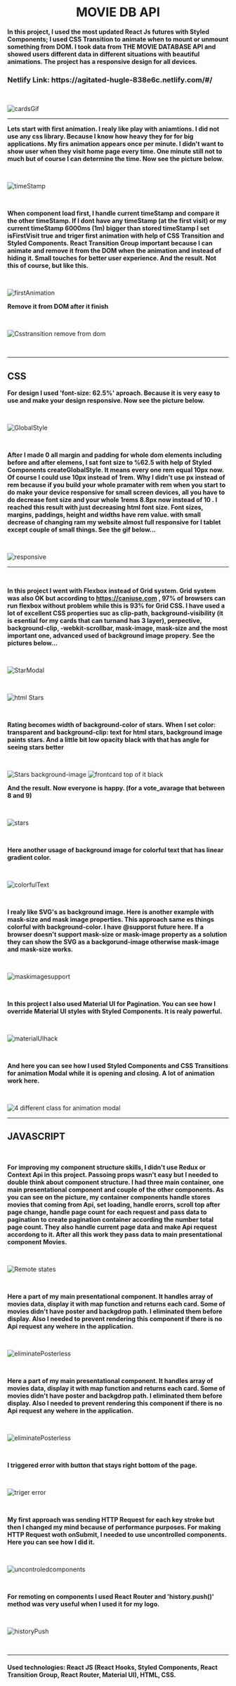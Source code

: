 <h1 style='text-align:center;'> MOVIE DB API </h1>

<strong> In this project, I used the most updated React Js futures with Styled Components; I used CSS Transition to animate when to mount or unmount something from DOM. I took data from THE MOVIE DATABASE API and showed users different data in different situations with beautiful animations.  The project has a responsive design for all devices. </strong>

<h3>Netlify Link: https://agitated-hugle-838e6c.netlify.com/#/</h3>
&nbsp;

![cardsGif](https://user-images.githubusercontent.com/57728302/75316198-a8185f00-5832-11ea-8075-1ca93964b90d.gif)



<hr>




<strong> Lets start with first animation. I realy like play with aniamtions. I did not use any css library. Because I know how heavy they for for big applications. My firs animation appears once per minute. I didn't want to show user when they visit home page every time. One minute still not to much but of course I can determine the time. Now see the picture below.  </strong>

&nbsp;

![timeStamp](https://user-images.githubusercontent.com/57728302/75311016-6fbd5480-5823-11ea-896e-2c7f7e4cf4c0.JPG)

&nbsp;

<strong> When component load first, I handle current timeStamp and compare it the other timeStamp. If I dont have any timeStamp (at the first visit) or my current timeStamp 6000ms (1m) bigger than stored timeStamp I set isFirstVisit true and triger first animation with help of CSS Transition and Styled Components. React Transition Group important because I can animate and remove it from the DOM when the animation and instead of hiding it. Small touches for better user experience. And the result. Not this of course, but like this. </strong>

&nbsp;

![firstAnimation](https://user-images.githubusercontent.com/57728302/75310802-da21c500-5822-11ea-859c-86246748a13e.gif)



<strong> Remove it from DOM after it finish </strong>

&nbsp;

![Csstransition remove from dom](https://user-images.githubusercontent.com/57728302/75311429-b6f81500-5824-11ea-935d-1fb4d27934ed.JPG)

&nbsp;

<hr>

<h2>CSS</h2>

<strong> For design I used 'font-size: 62.5%' aproach. Because it is very easy to use and make your design responsive. Now see the picture below. </strong>

&nbsp;


![GlobalStyle](https://user-images.githubusercontent.com/57728302/75311710-adbb7800-5825-11ea-9d40-920450b366b6.JPG)


&nbsp;

<strong> After I made 0 all margin and padding for whole dom elements including before and after elemens, I sat font size to %62.5 with help of Styled Components createGlobalStyle. It means every one rem equal 10px now. Of course I could use 10px instead of 1rem. Why I didn't use px instead of rem because if you build your whole pramater with rem when you start to do make your device responsive for small screen devices, all you have to do decrease font size and your whole 1rems 8.8px now instead of 10 . I reached this result with just decreasing html font size. Font sizes, margins, paddings, height and widths have rem value. with small decrease of changing ram my website almost full responsive for I tablet except couple of small things. See the gif below... </strong>

&nbsp;

![responsive](https://user-images.githubusercontent.com/57728302/75314921-27a42f00-582f-11ea-8d04-68104e705643.gif)



<hr>

&nbsp;

<strong>In this project I went with Flexbox instead of Grid system. Grid system was also OK but according to https://caniuse.com , 97% of browsers can run flexbox without problem while this is 93% for Grid CSS. I have used a lot of excellent CSS properties suc as clip-path, background-visibility (it is esential for my cards that can turnand has 3 layer), perpective, background-clip, -webkit-scrollbar, mask-image, mask-size and the most important one, advanced used of background image propery. See the pictures below... </strong>
</br>

&nbsp;

![StarModal](https://user-images.githubusercontent.com/57728302/75314021-8ddb8280-582c-11ea-94e1-05a58656c404.JPG)

&nbsp;


![html Stars](https://user-images.githubusercontent.com/57728302/75314274-41447700-582d-11ea-9778-eb305b796d7d.JPG)


&nbsp;

<strong>Rating becomes width of background-color of stars. When I set color: transparent and background-clip: text for html stars, background image paints stars. And a little bit low opacity black with that has angle for seeing stars better  </strong>

&nbsp;

![Stars background-image](https://user-images.githubusercontent.com/57728302/75314596-350ce980-582e-11ea-8bd2-91712346dd6e.JPG)
![frontcard top of it black](https://user-images.githubusercontent.com/57728302/75315313-72727680-5830-11ea-84cf-c5db2fdfff86.JPG)
&nbsp;


<strong> And the result. Now everyone is happy. (for a vote_avarage that between 8 and 9) </strong>

&nbsp;

![stars](https://user-images.githubusercontent.com/57728302/75314755-ad73aa80-582e-11ea-81c7-3ac35cc2aed6.JPG)

&nbsp;

<strong> Here another usage of background image for colorful text that has linear gradient color. </strong>

&nbsp;

![colorfulText](https://user-images.githubusercontent.com/57728302/75315420-ba919900-5830-11ea-8d3a-c377afcc7101.JPG)

&nbsp;

<strong> I realy like SVG's as background image. Here is another example with mask-size and mask image properties. This approach same es things colorful with background-color. I have @supporst future here. If a browser doesn't support mask-size or mask-image property as a solution they can show the SVG as a backgorund-image otherwise mask-image and mask-size works. </strong>

&nbsp;

![maskimagesupport](https://user-images.githubusercontent.com/57728302/75315464-d1d08680-5830-11ea-9bd6-fec803698990.JPG)

&nbsp;

<strong> In this project I also used Material UI for Pagination. You can see how I override Material UI styles with Styled Components. It is realy powerful. </strong>

&nbsp;

![materialUIhack](https://user-images.githubusercontent.com/57728302/75315792-b154fc00-5831-11ea-8f75-38baf0081959.JPG)

&nbsp;

<strong> And here you can see how I used Styled Components and CSS Transitions for animation Modal while it is opening and closing. A lot of animation work here. </strong>

&nbsp;

![4 different class for animation modal](https://user-images.githubusercontent.com/57728302/75315980-27596300-5832-11ea-8a06-746fd13d9efc.JPG)

<hr>

<h2>JAVASCRIPT</h2>

&nbsp;

<strong> For improving my component structure skills, I didn't use Redux or Context Api in this project. Passoing props wasn't easy but I needed to double think about component structure. I had three main container, one main presentational component and couple of the other components. As you can see on the picture, my container components handle stores movies that coming from Api, set loading, handle erorrs, scroll top after page change, handle page count for each request and pass data to pagination to create pagination container according the number total page count. They also handle current page data and make Api request accordong to it. After all this work they pass data to main presentational component Movies. </strong>

&nbsp;

![Remote states](https://user-images.githubusercontent.com/57728302/75320566-fa5e7d80-583c-11ea-8cbd-9be2fe7c0e72.JPG)

&nbsp;

<strong> Here a part of my main presentational component. It handles array of movies data, display it with map function and returns each card. Some of movies didn't have poster and backgdrop path. I eliminated them before display. Also I needed to prevent rendering this component if there is no Api request any wehere in the application. </strong>

&nbsp;

![eliminatePosterless](https://user-images.githubusercontent.com/57728302/75320664-2e39a300-583d-11ea-9901-93ea8b7e70e9.JPG)

&nbsp;

<strong> Here a part of my main presentational component. It handles array of movies data, display it with map function and returns each card. Some of movies didn't have poster and backgdrop path. I eliminated them before display. Also I needed to prevent rendering this component if there is no Api request any wehere in the application. </strong>

&nbsp;

![eliminatePosterless](https://user-images.githubusercontent.com/57728302/75320664-2e39a300-583d-11ea-9901-93ea8b7e70e9.JPG)

&nbsp;

<strong> I triggered error with button that stays right bottom of the page.  </strong>

&nbsp;

![triger error](https://user-images.githubusercontent.com/57728302/75321118-1adb0780-583e-11ea-9cca-50ffa212223e.JPG)

&nbsp;

<strong> My first approach was sending HTTP Request for each key stroke but then I changed my mind because of performance purposes. For making HTTP Request woth onSubmit, I needed to use uncontrolled components. Here you can see how I did it. </strong>

&nbsp;

![uncontroledcomponents](https://user-images.githubusercontent.com/57728302/75321788-85407780-583f-11ea-9cd4-d4a8b5236b89.JPG)

&nbsp;

<strong> For remoting on components I used React Router and 'history.push()' method was very useful when I used it for my logo. </strong>

&nbsp;

![historyPush](https://user-images.githubusercontent.com/57728302/75321447-cedc9280-583e-11ea-878f-3993d5e358ea.JPG)

&nbsp;

<hr>

<h4><strong>Used technologies: </strong> React JS (React Hooks, Styled Components, React Transition Group, React Router, Material UI), HTML, CSS.  </h4>




